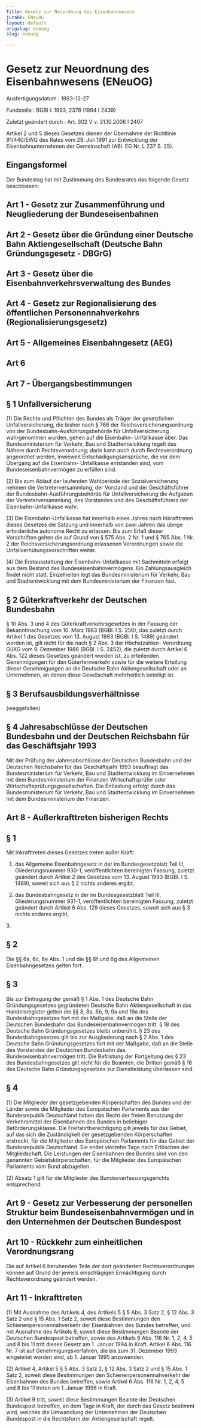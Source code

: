 ```yaml
---
Title: Gesetz zur Neuordnung des Eisenbahnwesens
jurabk: ENeuOG
layout: default
origslug: eneuog
slug: eneuog

---
```


# Gesetz zur Neuordnung des Eisenbahnwesens (ENeuOG)

Ausfertigungsdatum
:   1993-12-27

Fundstelle
:   BGBl I: 1993, 2378 (1994 I 2439)

Zuletzt geändert durch
:   Art. 302 V v. 31.10.2006 I 2407

Artikel 2 und 5 dieses Gesetzes dienen der Übernahme der Richtlinie
91/440/EWG des Rates vom 29. Juli 1991 zur Entwicklung der
Eisenbahnunternehmen der Gemeinschaft (ABl. EG Nr. L 237 S. 25).

## Eingangsformel

Der Bundestag hat mit Zustimmung des Bundesrates das folgende Gesetz
beschlossen:

## Art 1 - Gesetz zur Zusammenführung und Neugliederung der Bundeseisenbahnen

## Art 2 - Gesetz über die Gründung einer Deutsche Bahn Aktiengesellschaft (Deutsche Bahn Gründungsgesetz - DBGrG)

## Art 3 - Gesetz über die Eisenbahnverkehrsverwaltung des Bundes

## Art 4 - Gesetz zur Regionalisierung des öffentlichen Personennahverkehrs (Regionalisierungsgesetz)

## Art 5 - Allgemeines Eisenbahngesetz (AEG)

## Art 6

## Art 7 - Übergangsbestimmungen

## § 1 Unfallversicherung

(1) Die Rechte und Pflichten des Bundes als Träger der gesetzlichen
Unfallversicherung, die bisher nach § 766 der
Reichsversicherungsordnung von der Bundesbahn-Ausführungsbehörde für
Unfallversicherung wahrgenommen wurden, gehen auf die Eisenbahn-
Unfallkasse über. Das Bundesministerium für Verkehr, Bau und
Stadtentwicklung regelt das Nähere durch Rechtsverordnung; darin kann
auch durch Rechtsverordnung angeordnet werden, inwieweit
Entschädigungsansprüche, die vor dem Übergang auf die Eisenbahn-
Unfallkasse entstanden sind, vom Bundeseisenbahnvermögen zu erfüllen
sind.

(2) Bis zum Ablauf der laufenden Wahlperiode der Sozialversicherung
nehmen die Vertreterversammlung, der Vorstand und der Geschäftsführer
der Bundesbahn-Ausführungsbehörde für Unfallversicherung die Aufgaben
der Vertreterversammlung, des Vorstandes und des Geschäftsführers der
Eisenbahn-Unfallkasse wahr.

(3) Die Eisenbahn-Unfallkasse hat innerhalb eines Jahres nach
Inkrafttreten dieses Gesetzes die Satzung und innerhalb von zwei
Jahren das übrige erforderliche autonome Recht zu erlassen. Bis zum
Erlaß dieser Vorschriften gelten die auf Grund von § 575 Abs. 2 Nr. 1
und § 765 Abs. 1 Nr. 2 der Reichsversicherungsordnung erlassenen
Verordnungen sowie die Unfallverhütungsvorschriften weiter.

(4) Die Erstausstattung der Eisenbahn-Unfallkasse mit Sachmitteln
erfolgt aus dem Bestand des Bundeseisenbahnvermögens. Ein
Zahlungsausgleich findet nicht statt. Einzelheiten legt das
Bundesministerium für Verkehr, Bau und Stadtentwicklung mit dem
Bundesministerium der Finanzen fest.

## § 2 Güterkraftverkehr der Deutschen Bundesbahn

§ 10 Abs. 3 und 4 des Güterkraftverkehrsgesetzes in der Fassung der
Bekanntmachung vom 10. März 1983 (BGBl. I S. 256), das zuletzt durch
Artikel 1 des Gesetzes vom 13. August 1993 (BGBl. I S. 1489) geändert
worden ist, gilt nicht für die nach § 2 Abs. 3 der Höchstzahlen-
Verordnung GüKG vom 9. Dezember 1986 (BGBl. I S. 2452), die zuletzt
durch Artikel 6 Abs. 122 dieses Gesetzes geändert worden ist, zu
erteilenden Genehmigungen für den Güterfernverkehr sowie für die
weitere Erteilung dieser Genehmigungen an die Deutsche Bahn
Aktiengesellschaft oder an Unternehmen, an denen diese Gesellschaft
mehrheitlich beteiligt ist.

## § 3 Berufsausbildungsverhältnisse

(weggefallen)

## § 4 Jahresabschlüsse der Deutschen Bundesbahn und der Deutschen Reichsbahn für das Geschäftsjahr 1993

Mit der Prüfung der Jahresabschlüsse der Deutschen Bundesbahn und der
Deutschen Reichsbahn für das Geschäftsjahr 1993 beauftragt das
Bundesministerium für Verkehr, Bau und Stadtentwicklung im
Einvernehmen mit dem Bundesministerium der Finanzen Wirtschaftsprüfer
oder Wirtschaftsprüfungsgesellschaften. Die Entlastung erfolgt durch
das Bundesministerium für Verkehr, Bau und Stadtentwicklung im
Einvernehmen mit dem Bundesministerium der Finanzen.

## Art 8 - Außerkrafttreten bisherigen Rechts

## § 1

Mit Inkrafttreten dieses Gesetzes treten außer Kraft:

1.  das Allgemeine Eisenbahngesetz in der im Bundesgesetzblatt Teil III,
    Gliederungsnummer 930-1, veröffentlichten bereinigten Fassung, zuletzt
    geändert durch Artikel 2 des Gesetzes vom 13. August 1993 (BGBl. I S.
    1489), soweit sich aus § 2 nichts anderes ergibt,


2.  das Bundesbahngesetz in der im Bundesgesetzblatt Teil III,
    Gliederungsnummer 931-1, veröffentlichten bereinigten Fassung, zuletzt
    geändert durch Artikel 6 Abs. 129 dieses Gesetzes, soweit sich aus § 3
    nichts anderes ergibt,



3\.

## § 2

Die §§ 6a, 6c, 6e Abs. 1 und die §§ 6f und 6g des Allgemeinen
Eisenbahngesetzes gelten fort.

## § 3

Bis zur Eintragung der gemäß § 1 Abs. 1 des Deutsche Bahn
Gründungsgesetzes gegründeten Deutsche Bahn Aktiengesellschaft in das
Handelsregister gelten die §§ 8, 8a, 8b, 9, 9a und 19a des
Bundesbahngesetzes fort mit der Maßgabe, daß an die Stelle der
Deutschen Bundesbahn das Bundeseisenbahnvermögen tritt. § 18 des
Deutsche Bahn Gründungsgesetzes bleibt unberührt. § 23 des
Bundesbahngesetzes gilt bis zur Ausgliederung nach § 2 Abs. 1 des
Deutsche Bahn Gründungsgesetzes fort mit der Maßgabe, daß an die
Stelle des Vorstandes der Deutschen Bundesbahn das
Bundeseisenbahnvermögen tritt. Die Befristung der Fortgeltung des § 23
des Bundesbahngesetzes gilt nicht für die Beamten, die Dritten gemäß §
16 des Deutsche Bahn Gründungsgesetzes zur Dienstleistung überlassen
sind.

## § 4

(1) Die Mitglieder der gesetzgebenden Körperschaften des Bundes und
der Länder sowie die Mitglieder des Europäischen Parlaments aus der
Bundesrepublik Deutschland haben das Recht der freien Benutzung der
Verkehrsmittel der Eisenbahnen des Bundes in beliebiger
Beförderungsklasse. Die Freifahrtberechtigung gilt jeweils für das
Gebiet, auf das sich die Zuständigkeit der gesetzgebenden
Körperschaften erstreckt, für die Mitglieder des Europäischen
Parlaments für das Gebiet der Bundesrepublik Deutschland. Sie endet
vierzehn Tage nach Erlöschen der Mitgliedschaft. Die Leistungen der
Eisenbahnen des Bundes sind von den genannten Gebietskörperschaften,
für die Mitglieder des Europäischen Parlaments vom Bund abzugelten.

(2) Absatz 1 gilt für die Mitglieder des Bundesverfassungsgerichts
entsprechend.

## Art 9 - Gesetz zur Verbesserung der personellen Struktur beim Bundeseisenbahnvermögen und in den Unternehmen der Deutschen Bundespost

## Art 10 - Rückkehr zum einheitlichen Verordnungsrang

Die auf Artikel 6 beruhenden Teile der dort geänderten
Rechtsverordnungen können auf Grund der jeweils einschlägigen
Ermächtigung durch Rechtsverordnung geändert werden.

## Art 11 - Inkrafttreten

(1) Mit Ausnahme des Artikels 4, des Artikels 5 § 5 Abs. 3 Satz 2, §
12 Abs. 3 Satz 2 und § 15 Abs. 1 Satz 2, soweit diese Bestimmungen den
Schienenpersonennahverkehr der Eisenbahnen des Bundes betreffen, und
mit Ausnahme des Artikels 9, soweit diese Bestimmungen Beamte der
Deutschen Bundespost betreffen, sowie des Artikels 6 Abs. 116 Nr. 1,
2, 4, 5 und 8 bis 11 tritt dieses Gesetz am 1. Januar 1994 in Kraft.
Artikel 6 Abs. 116 Nr. 7 ist auf Genehmigungsverfahren, die bis zum
31\. Dezember 1993 eingeleitet worden sind, ab 1. Januar 1995
anzuwenden.

(2) Artikel 4, Artikel 5 § 5 Abs. 3 Satz 2, § 12 Abs. 3 Satz 2 und §
15 Abs. 1 Satz 2, soweit diese Bestimmungen den
Schienenpersonennahverkehr der Eisenbahnen des Bundes betreffen, sowie
Artikel 6 Abs. 116 Nr. 1, 2, 4, 5 und 8 bis 11 treten am 1. Januar
1996 in Kraft.

(3) Artikel 9 tritt, soweit diese Bestimmungen Beamte der Deutschen
Bundespost betreffen, an dem Tage in Kraft, der durch das Gesetz
bestimmt wird, welches die Umwandlung der Unternehmen der Deutschen
Bundespost in die Rechtsform der Aktiengesellschaft regelt.


